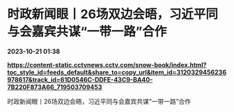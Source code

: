 # 时政新闻眼丨26场双边会晤，习近平同与会嘉宾共谋“一带一路”合作

**2023-10-21 01:38**

**https://content-static.cctvnews.cctv.com/snow-book/index.html?toc_style_id=feeds_default&share_to=copy_url&item_id=3120329456236978617&track_id=61D0546C-DDFE-43C9-BA40-7B220F873A66_719503709453**

时政新闻眼丨26场双边会晤，习近平同与会嘉宾共谋“一带一路”合作